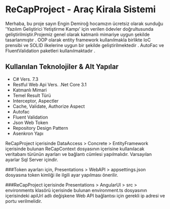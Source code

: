 # ReCapProject - Araç Kirala Sistemi

Merhaba, bu proje sayın Engin Demiroğ hocamızın ücretsiz olarak sunduğu 'Yazılım Geliştirici Yetiştirme Kampı' için verilen ödevler doğrultusunda geliştirilmiştir.Projemiz genel olarak katmanlı mimariye uygun şekilde tasarlanmıştır . OOP olarak entity framework kullanılmakla birlikte IoC prensibi ve SOLID ilkelerine uygun bir şekilde geliştirilmektedir . AutoFac ve FluentValidation paketleri kullanılmaktadır .
## Kullanılan Teknolojiler & Alt Yapılar 
- C# Vers. 7.3
- Restful Web Api Vers. .Net Core 3.1
- Katmanlı Mimari
- Temel Result Türü
- Interceptor, Aspectler
- Cache, Validate, Authorize Aspect
- Autofac
- Fluent Validation
- Json Web Token
- Repository Design Pattern
- Asenkron Yapı

ReCapProject içerisinde DataAccess > Concrete > EntityFramework içerisinde bulunan ReCapContext dosyasının içerisine kullanılacak veritabanı türünün ayarları ve bağlantı cümlesi yapılmalıdır. Varsayılan ayarlar Sql Server içindir. 

###Token ayarları için, Presentations > WebAPI > appsettings.json dosyasına token kimliği ile ilgili ayar yapılması önerilir.

###ReCapProject içerisinde Presentations > AngularUI > src > environments klasörü içerisinde bulunan environment.ts dosyasının içerisindeki apiUrl adlı değişkene Web API bağlantısı için gerekli ip adresi ve portu verilmelidir.
